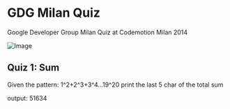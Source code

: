 GDG Milan Quiz
==============

Google Developer Group Milan Quiz at Codemotion Milan 2014

![Image](../blob/master/gdg.jpg?raw=true)

## Quiz 1: Sum

Given the pattern:
  1^2+2^3+3^4...19^20 
 print the last 5 char of the total sum

 output: 51634